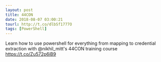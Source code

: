 ```yaml
---
layout: post
title: 44CON
date: 2018-08-07 03:00:21
tourl: http://t.co/dlbSf1777O
tags: [PowerShell]
---
```

Learn how to use powershell for everything from mapping to credential extraction with @nikhil_mitt's 44CON training course https://t.co/Zu572p6iB9